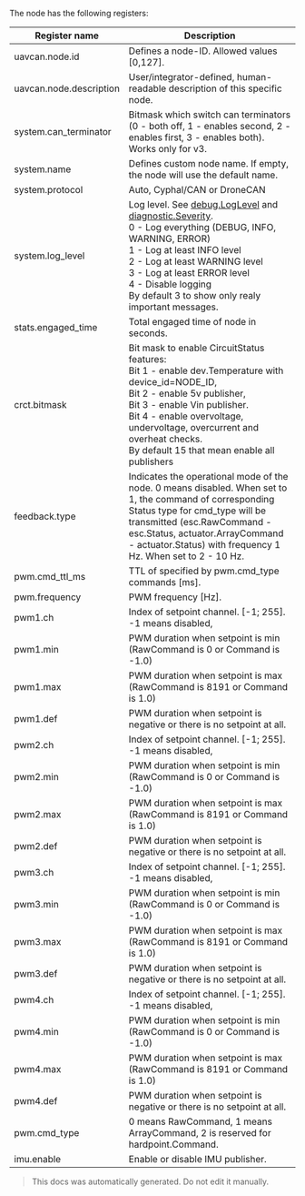 The node has the following registers:

| Register name           | Description |
| ----------------------- | ----------- |
| uavcan.node.id          | Defines a node-ID. Allowed values [0,127]. |
| uavcan.node.description | User/integrator-defined, human-readable description of this specific node. |
| system.can_terminator   | Bitmask which switch can terminators (0 - both off, 1 - enables second, 2 - enables first, 3 - enables both). Works only for v3. |
| system.name             | Defines custom node name. If empty, the node will use the default name. |
| system.protocol         | Auto, Cyphal/CAN or DroneCAN |
| system.log_level        | Log level. See [debug.LogLevel](https://dronecan.github.io/Specification/7._List_of_standard_data_types/#loglevel) and [diagnostic.Severity](https://github.com/OpenCyphal/public_regulated_data_types/blob/master/uavcan/diagnostic/Severity.1.0.dsdl). </br> 0 - Log everything (DEBUG, INFO, WARNING, ERROR) </br> 1 - Log at least INFO level </br> 2 - Log at least WARNING level </br> 3 - Log at least ERROR level </br> 4 - Disable logging </br> By default 3 to show only realy important messages. |
| stats.engaged_time      | Total engaged time of node in seconds. |
| crct.bitmask            | Bit mask to enable CircuitStatus features: </br> Bit 1 - enable dev.Temperature with device_id=NODE_ID, </br> Bit 2 - enable 5v publisher, </br> Bit 3 - enable Vin publisher. </br> Bit 4 - enable overvoltage, undervoltage, overcurrent and overheat checks. </br> By default 15 that mean enable all publishers |
| feedback.type           | Indicates the operational mode of the node. 0 means disabled. When set to 1, the command of corresponding Status type for cmd_type will be transmitted (esc.RawCommand - esc.Status, actuator.ArrayCommand - actuator.Status) with frequency 1 Hz. When set to 2 - 10 Hz. |
| pwm.cmd_ttl_ms          | TTL of specified by pwm.cmd_type commands [ms]. |
| pwm.frequency           | PWM frequency [Hz]. |
| pwm1.ch                 | Index of setpoint channel. [-1; 255]. -1 means disabled, |
| pwm1.min                | PWM duration when setpoint is min (RawCommand is 0 or Command is -1.0) |
| pwm1.max                | PWM duration when setpoint is max (RawCommand is 8191 or Command is 1.0) |
| pwm1.def                | PWM duration when setpoint is negative or there is no setpoint at all. |
| pwm2.ch                 | Index of setpoint channel. [-1; 255]. -1 means disabled, |
| pwm2.min                | PWM duration when setpoint is min (RawCommand is 0 or Command is -1.0) |
| pwm2.max                | PWM duration when setpoint is max (RawCommand is 8191 or Command is 1.0) |
| pwm2.def                | PWM duration when setpoint is negative or there is no setpoint at all. |
| pwm3.ch                 | Index of setpoint channel. [-1; 255]. -1 means disabled, |
| pwm3.min                | PWM duration when setpoint is min (RawCommand is 0 or Command is -1.0) |
| pwm3.max                | PWM duration when setpoint is max (RawCommand is 8191 or Command is 1.0) |
| pwm3.def                | PWM duration when setpoint is negative or there is no setpoint at all. |
| pwm4.ch                 | Index of setpoint channel. [-1; 255]. -1 means disabled, |
| pwm4.min                | PWM duration when setpoint is min (RawCommand is 0 or Command is -1.0) |
| pwm4.max                | PWM duration when setpoint is max (RawCommand is 8191 or Command is 1.0) |
| pwm4.def                | PWM duration when setpoint is negative or there is no setpoint at all. |
| pwm.cmd_type            | 0 means RawCommand, 1 means ArrayCommand, 2 is reserved for hardpoint.Command. |
| imu.enable              | Enable or disable IMU publisher. |

> This docs was automatically generated. Do not edit it manually.

